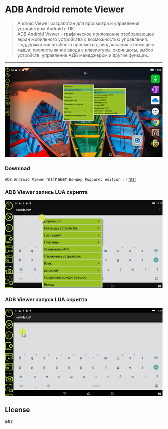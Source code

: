 
# ADB Android remote Viewer

> Android Viewer разработан для просмотра и управления устройством Android с ПК.  
> ADB Android Viewer - графическое приложение отображающее экран мобильного устройства с возможностью управления. Поддержка масштабного просмотра, ввод касания с помощью мыши, пролистывание ввода с клавиатуры, скриншоты, выбор устройств, управление АДБ менеджером и другие функции..   

----------

![adbviewer](img/adbviewer-1-ru.png)

### Download

`ADB Android Viewer` msi пакет, `Бендер Родригес edition :)` [msi](https://clnviewer.github.io/ADB-Android-Viewer/dist/Android-ADB-Viewer.msi)  

### ADB Viewer запись LUA скрипта

![adbviewer](img/adbviewer-script-record.gif)

### ADB Viewer запуск LUA скрипта

![adbviewer](img/adbviewer-script-run.gif)


## License

_MIT_

